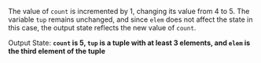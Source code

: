 The value of `count` is incremented by 1, changing its value from 4 to 5. The variable `tup` remains unchanged, and since `elem` does not affect the state in this case, the output state reflects the new value of `count`. 

Output State: **`count` is 5, `tup` is a tuple with at least 3 elements, and `elem` is the third element of the tuple**